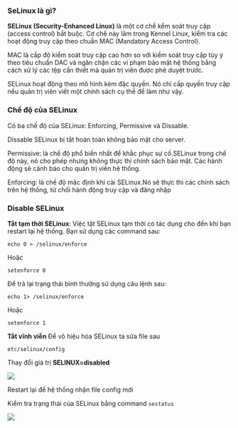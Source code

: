 ### SeLinux là gì?

**SELinux (Security-Enhanced Linux)** là một cơ chế kểm soát truy cập (access control) bắt buộc. Cơ chế này lằm trong Kennel Linux, kiểm tra các hoạt động truy cập theo chuần MAC (Mandatory Access Control).

MAC là cấp độ kiểm soát truy cập cao hơn so với kiểm soát truy cập tùy ý theo tiêu chuẩn DAC và ngăn chặn các  vi phạm bảo mật hệ thống bằng cách xử lý các tệp cần thiết mà quản trị viên được phê duyệt trước.

SELinux hoạt động theo mô hình kém đặc quyền. Nó chỉ cấp quyền truy cập nếu quản trị viên viết một chính sách cụ thể để làm như vậy.

### Chế độ của SELinux

Có ba chế độ của SELinux: Enforcing, Permissive và Dissable.

Dissable SELinux bị tắt hoàn toàn không bảo mật cho server.

Permissive: là chế độ phổ biến nhất để khắc phục sự cố.SELinux trong chế độ này, nó cho phép nhưng không thực thi chính sách bảo mật. Các hành động sẽ cảnh báo cho quản trị viên hệ thống.

Enforcing: là chế độ mặc định khi cài SELinux.Nó sẽ thực thi các chính sách trên hệ thống, từ chối hành động truy cập và đăng nhập

### Disable SELinux

**Tắt tạm thời SELinux**: Việc tặt SELinux tạm thời có tác dụng cho đến khi bạn restart lại hệ thống. Bạn sử dụng các command sau:

`echo 0 > /selinux/enforce`

Hoặc 

`setenforce 0`

Để trả lại trạng thái bình thường sử dụng câu lệnh sau:

`echo 1> /selinux/enforce`

Hoặc

`setenforce 1`

**Tắt vĩnh viễn** Để vô hiệu hóa SELinux ta sửa file sau

`etc/selinux/config`

Thay đổi giá trị **SELINUX=disabled**

<img src="https://i.imgur.com/rPTjCIB.jpg">

Restart lại để hệ thống nhận file config mới

Kiểm tra trạng thái của SELinux bằng command `sestatus`

<img src="https://i.imgur.com/vzid5Pt.jpg">
